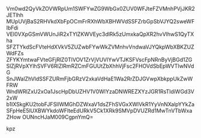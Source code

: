 Vm0wd2QyVkZOVWRpUm1SWFYwZG9WbGx0ZUV0WFJteFZVMnhPVjJKR2JETlhh
MUpUVjBaS2RHVkdXbFpOCmFrRXhWbXBHWVdSSFZrbGpSbVJYQ2sweWFIbFdi
VEI0VXpGSmVWUnJiR2xTYlZKWVEyc3dlRk5zUmxkaQpXR2hvVlhwS1QyTXha
SFZTYkdScFVteHdXVkV5ZUZwbFYwWkZVMnhvVndwaVJYQkpWbXBKZUZWdFZs
ZFYKYmtwaFVteGFjRlZ0TlVOV1ZrVjVUVlYwVTJKSFVscFpNRnByVjBGd1ZG
SlZjRVpXYlhSVFV6RlZlRmRZCmFGUUtZbXhhVjFsc2FHOVdSbEpWVTIwNVdG
SnJWalZhVldSSFZURmFjbGRzV2xkaVdHaE1Wa2RrZDJGVwpXbkppUkZwWFRW
WndWRlZxU2xOa1JscHpDbUZHV1V0WlYzaDNWREZXYzJGR1RsTldiWGd3V2xW
b1lXSkgKU2tobFJFSllWMGhDZWxaV1dsZFhSVGxXWlVkR1YyVnNXalpYYkZa
SFpHeE5lUXBWYkdoWFlteEdURkV5Ck1XRk9SMVpDVUZRd1MwTnVTbWxaZHow
OUNncHJaM009CgpnYmQ=

kpz